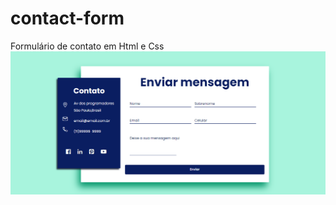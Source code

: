 # contact-form
Formulário de contato  em Html e Css 
![Print do projeto](https://github.com/AdelsonMS16/contact-form/blob/main/assets/img/print-do-projeto.png)
